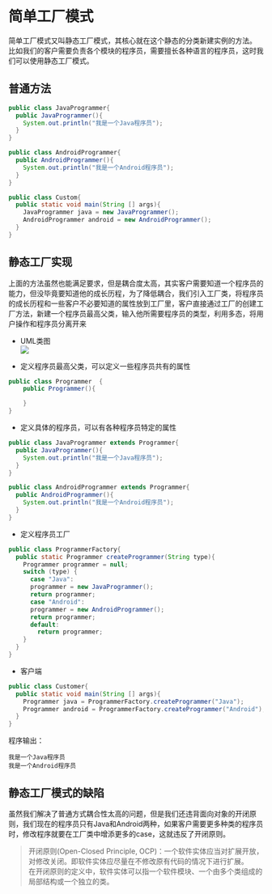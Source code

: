      
# 简单工厂模式       
简单工厂模式又叫静态工厂模式，其核心就在这个静态的分类新建实例的方法。         
比如我们的客户需要负责各个模块的程序员，需要擅长各种语言的程序员，这时我们可以使用静态工厂模式。     
## 普通方法      

```Java
public class JavaProgrammer{
  public JavaProgrammer(){
    System.out.println("我是一个Java程序员");
  }
}

public class AndroidProgrammer{
  public AndroidProgrammer(){
    System.out.println("我是一个Android程序员");
  }
}

public class Custom{
  public static void main(String [] args){
    JavaProgrammer java = new JavaProgrammer();
    AndroidProgrammer android = new AndroidProgrammer();
  }
}
```    


## 静态工厂实现       
上面的方法虽然也能满足要求，但是耦合度太高，其实客户需要知道一个程序员的能力，但没毕竟要知道他的成长历程，为了降低耦合，我们引入工厂类，将程序员的成长历程和一些客户不必要知道的属性放到工厂里，客户直接通过工厂的创建工厂方法，新建一个程序员最高父类，输入他所需要程序员的类型，利用多态，将用户操作和程序员分离开来        

* UML类图        
 ![](https://ooo.0o0.ooo/2017/07/01/59578b2d315d8.png)

* 定义程序员最高父类，可以定义一些程序员共有的属性          


```Java
public class Programmer  {
    public Programmer(){

    }
}

```
* 定义具体的程序员，可以有各种程序员特定的属性      


```java
public class JavaProgrammer extends Programmer{
  public JavaProgrammer(){
    System.out.println("我是一个Java程序员");
  }
}

public class AndroidProgrammer extends Programmer{
  public AndroidProgrammer(){
    System.out.println("我是一个Android程序员");
  }
}
```      

* 定义程序员工厂        


```java
public class ProgrammerFactory{
  public static Programmer createProgrammer(String type){
    Programmer programmer = null;
    switch (type) {
      case "Java":
      programmer = new JavaProgrammer();
      return programmer;
      case "Android":
      programmer = new AndroidProgrammer();
      return programmer;
      default:
        return programmer;
    }
  }
}
```        

* 客户端           


```java
public class Customer{
  public static void main(String [] args){
    Programmer java = ProgrammerFactory.createProgrammer("Java");
    Programmer android = ProgrammerFactory.createProgrammer("Android");
  }
}
```      

程序输出：        
```
我是一个Java程序员
我是一个Android程序员

```          

## 静态工厂模式的缺陷        
虽然我们解决了普通方式耦合性太高的问题，但是我们还违背面向对象的开闭原则，我们现在的程序员只有Java和Android两种，如果客户需要更多种类的程序员时，修改程序就要在工厂类中增添更多的case，这就违反了开闭原则。          
> 开闭原则(Open-Closed Principle, OCP)：一个软件实体应当对扩展开放，对修改关闭。即软件实体应尽量在不修改原有代码的情况下进行扩展。   
 在开闭原则的定义中，软件实体可以指一个软件模块、一个由多个类组成的局部结构或一个独立的类。
